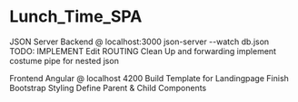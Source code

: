 # Lunch_Time_SPA

JSON Server Backend @ localhost:3000
json-server --watch db.json
TODO:
IMPLEMENT Edit
ROUTING Clean Up and forwarding
implement costume pipe for nested json

Frontend Angular @ localhost 4200
Build Template for Landingpage
Finish Bootstrap Styling
Define Parent & Child Components



